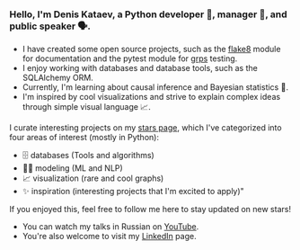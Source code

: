 ### Hello, I'm Denis Kataev, a Python developer 🐍, manager 🎯, and public speaker 🗣️. 

- I have created some open source projects, such as the [flake8](https://github.com/flake8-docs/flake8-rst) module for documentation and the pytest module for [grps](https://github.com/kataev/pytest-grpc) testing. 
- I enjoy working with databases and database tools, such as the SQLAlchemy ORM. 
- Currently, I'm learning about causal inference and Bayesian statistics 🎲. 
- I'm inspired by cool visualizations and strive to explain complex ideas through simple visual language 📈. 

I curate interesting projects on my [stars page](https://github.com/kataev?tab=stars), which I've categorized into four areas of interest (mostly in Python):
- 🗄 databases (Tools and algorithms)
- 🙆‍♂️ modeling (ML and NLP)
- 📈 visualization (rare and cool graphs)
- ✨ inspiration (interesting projects that I'm excited to apply)"

If you enjoyed this, feel free to follow me here to stay updated on new stars!
- You can watch my talks in Russian on [YouTube](https://www.youtube.com/playlist?list=PL_blwmWQZXPL0YRH5xDPrOtYJ4qiU2ASb). 
- You're also welcome to visit my [LinkedIn](https://www.linkedin.com/in/denis-a-kataev/) page.

